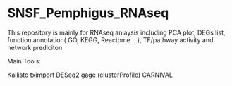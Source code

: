 # SNSF_Pemphigus_RNAseq

This repository is mainly for RNAseq anlaysis including PCA plot, DEGs list, function annotation( GO, KEGG, Reactome ...), TF/pathway activity and network prediciton



Main Tools:

Kallisto
tximport
DESeq2
gage (clusterProfile)
CARNIVAL











